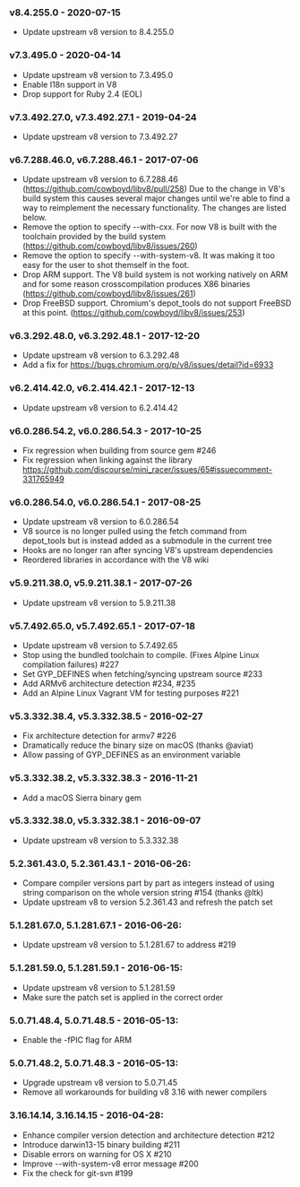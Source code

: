 ### v8.4.255.0 - 2020-07-15

* Update upstream v8 version to 8.4.255.0

### v7.3.495.0 - 2020-04-14

* Update upstream v8 version to 7.3.495.0
* Enable I18n support in V8
* Drop support for Ruby 2.4 (EOL)

### v7.3.492.27.0, v7.3.492.27.1 - 2019-04-24

* Update upstream v8 version to 7.3.492.27

### v6.7.288.46.0, v6.7.288.46.1 - 2017-07-06

* Update upstream v8 version to 6.7.288.46 (https://github.com/cowboyd/libv8/pull/258)
  Due to the change in V8's build system this causes several major changes until
  we're able to find a way to reimplement the necessary functionality. The changes
  are listed below.
* Remove the option to specify --with-cxx. For now V8 is built with the
  toolchain provided by the build system (https://github.com/cowboyd/libv8/issues/260)
* Remove the option to specify --with-system-v8. It was making it too easy for
  the user to shot themself in the foot.
* Drop ARM support. The V8 build system is not working natively on ARM and for
  some reason crosscompilation produces X86 binaries
  (https://github.com/cowboyd/libv8/issues/261)
* Drop FreeBSD support. Chromium's depot_tools do not support FreeBSD at this
  point. (https://github.com/cowboyd/libv8/issues/253)

### v6.3.292.48.0, v6.3.292.48.1 - 2017-12-20

* Update upstream v8 version to 6.3.292.48
* Add a fix for https://bugs.chromium.org/p/v8/issues/detail?id=6933

### v6.2.414.42.0, v6.2.414.42.1 - 2017-12-13

* Update upstream v8 version to 6.2.414.42

### v6.0.286.54.2, v6.0.286.54.3 - 2017-10-25

* Fix regression when building from source gem #246
* Fix regression when linking against the library
  https://github.com/discourse/mini_racer/issues/65#issuecomment-331765949

### v6.0.286.54.0, v6.0.286.54.1 - 2017-08-25

* Update upstream v8 version to 6.0.286.54
* V8 source is no longer pulled using the fetch command from depot_tools but is
  instead added as a submodule in the current tree
* Hooks are no longer ran after syncing V8's upstream dependencies
* Reordered libraries in accordance with the V8 wiki

### v5.9.211.38.0, v5.9.211.38.1 - 2017-07-26

* Update upstream v8 version to 5.9.211.38

### v5.7.492.65.0, v5.7.492.65.1 - 2017-07-18

* Update upstream v8 version to 5.7.492.65
* Stop using the bundled toolchain to compile. (Fixes Alpine Linux compilation
  failures) #227
* Set GYP_DEFINES when fetching/syncing upstream source #233
* Add ARMv6 architecture detection #234, #235
* Add an Alpine Linux Vagrant VM for testing purposes #221

### v5.3.332.38.4, v5.3.332.38.5 - 2016-02-27

* Fix architecture detection for armv7 #226
* Dramatically reduce the binary size on macOS (thanks @aviat)
* Allow passing of GYP_DEFINES as an environment variable

### v5.3.332.38.2, v5.3.332.38.3 - 2016-11-21

* Add a macOS Sierra binary gem

### v5.3.332.38.0, v5.3.332.38.1 - 2016-09-07

* Update upstream v8 version to 5.3.332.38

### 5.2.361.43.0, 5.2.361.43.1 - 2016-06-26:

* Compare compiler versions part by part as integers instead of using string
  comparison on the whole version string #154 (thanks @ltk)
* Update upstream v8 to version 5.2.361.43 and refresh the patch set

### 5.1.281.67.0, 5.1.281.67.1 - 2016-06-26:

* Update upstream v8 version to 5.1.281.67 to address #219

### 5.1.281.59.0, 5.1.281.59.1 - 2016-06-15:

* Update upstream v8 version to 5.1.281.59
* Make sure the patch set is applied in the correct order

### 5.0.71.48.4, 5.0.71.48.5 - 2016-05-13:

* Enable the -fPIC flag for ARM

### 5.0.71.48.2, 5.0.71.48.3 - 2016-05-13:

* Upgrade upstream v8 version to 5.0.71.45
* Remove all workarounds for building v8 3.16 with newer compilers

### 3.16.14.14, 3.16.14.15 - 2016-04-28:

* Enhance compiler version detection and architecture detection #212
* Introduce darwin13-15 binary building #211
* Disable errors on warning for OS X #210
* Improve --with-system-v8 error message #200
* Fix the check for git-svn #199
